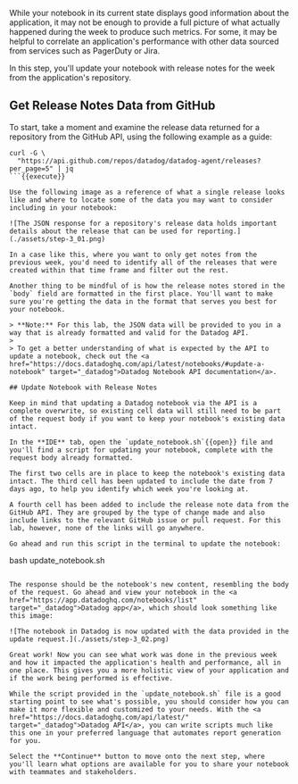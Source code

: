 While your notebook in its current state displays good information about the application, it may not be enough to provide a full picture of what actually happened during the week to produce such metrics. For some, it may be helpful to correlate an application's performance with other data sourced from services such as PagerDuty or Jira. 

In this step, you'll update your notebook with release notes for the week from the application's repository.

## Get Release Notes Data from GitHub

To start, take a moment and examine the release data returned for a repository from the GitHub API, using the following example as a guide:

```
curl -G \
  "https://api.github.com/repos/datadog/datadog-agent/releases?per_page=5" | jq
```{{execute}}

Use the following image as a reference of what a single release looks like and where to locate some of the data you may want to consider including in your notebook:

![The JSON response for a repository's release data holds important details about the release that can be used for reporting.](./assets/step-3_01.png)

In a case like this, where you want to only get notes from the previous week, you'd need to identify all of the releases that were created within that time frame and filter out the rest.

Another thing to be mindful of is how the release notes stored in the `body` field are formatted in the first place. You'll want to make sure you're getting the data in the format that serves you best for your notebook.

> **Note:** For this lab, the JSON data will be provided to you in a way that is already formatted and valid for the Datadog API.
>
> To get a better understanding of what is expected by the API to update a notebook, check out the <a href="https://docs.datadoghq.com/api/latest/notebooks/#update-a-notebook" target="_datadog">Datadog Notebook API documentation</a>.

## Update Notebook with Release Notes

Keep in mind that updating a Datadog notebook via the API is a complete overwrite, so existing cell data will still need to be part of the request body if you want to keep your notebook's existing data intact.

In the **IDE** tab, open the `update_notebook.sh`{{open}} file and you'll find a script for updating your notebook, complete with the request body already formatted. 

The first two cells are in place to keep the notebook's existing data intact. The third cell has been updated to include the date from 7 days ago, to help you identify which week you're looking at.

A fourth cell has been added to include the release note data from the GitHub API. They are grouped by the type of change made and also include links to the relevant GitHub issue or pull request. For this lab, however, none of the links will go anywhere.

Go ahead and run this script in the terminal to update the notebook:

```
bash update_notebook.sh
```{{execute}}

The response should be the notebook's new content, resembling the body of the request. Go ahead and view your notebook in the <a href="https://app.datadoghq.com/notebooks/list" target="_datadog">Datadog app</a>, which should look something like this image:

![The notebook in Datadog is now updated with the data provided in the update request.](./assets/step-3_02.png)

Great work! Now you can see what work was done in the previous week and how it impacted the application's health and performance, all in one place. This gives you a more holistic view of your application and if the work being performed is effective.

While the script provided in the `update_notebook.sh` file is a good starting point to see what's possible, you should consider how you can make it more flexible and customized to your needs. With the <a href="https://docs.datadoghq.com/api/latest/" target="_datadog">Datadog API</a>, you can write scripts much like this one in your preferred language that automates report generation for you.

Select the **Continue** button to move onto the next step, where you'll learn what options are available for you to share your notebook with teammates and stakeholders.

